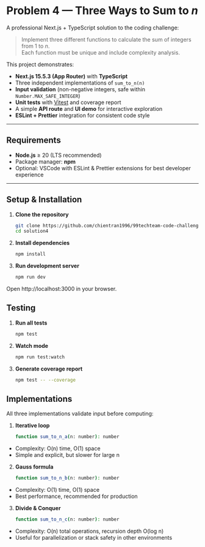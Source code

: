 # Problem 4 — Three Ways to Sum to *n*

A professional Next.js + TypeScript solution to the coding challenge:

> Implement three different functions to calculate the sum of integers from 1 to *n*.  
> Each function must be unique and include complexity analysis.

This project demonstrates:
- **Next.js 15.5.3 (App Router)** with **TypeScript**
- Three independent implementations of `sum_to_n(n)`
- **Input validation** (non-negative integers, safe within `Number.MAX_SAFE_INTEGER`)
- **Unit tests** with [Vitest](https://vitest.dev/) and coverage report
- A simple **API route** and **UI demo** for interactive exploration
- **ESLint + Prettier** integration for consistent code style

---

## Requirements

- **Node.js** ≥ 20 (LTS recommended)
- Package manager: **npm**
- Optional: VSCode with ESLint & Prettier extensions for best developer experience

---

## Setup & Installation

1. **Clone the repository**
   ```bash
   git clone https://github.com/chientran1996/99techteam-code-challenge.git solution4
   cd solution4

2. **Install dependencies**
   ```bash
   npm install

3. **Run development server**
   ```bash
   npm run dev
   
Open http://localhost:3000 in your browser.


## Testing

1. **Run all tests**
   ```bash
   npm test

2. **Watch mode**
   ```bash
   npm run test:watch

3. **Generate coverage report**
   ```bash
   npm test -- --coverage


## Implementations

All three implementations validate input before computing:

1. **Iterative loop**
   ```bash
   function sum_to_n_a(n: number): number

- Complexity: O(n) time, O(1) space
- Simple and explicit, but slower for large n

2. **Gauss formula**
   ```bash
   function sum_to_n_b(n: number): number

- Complexity: O(1) time, O(1) space
- Best performance, recommended for production

3. **Divide & Conquer**
   ```bash
   function sum_to_n_c(n: number): number

- Complexity: O(n) total operations, recursion depth O(log n)
- Useful for parallelization or stack safety in other environments